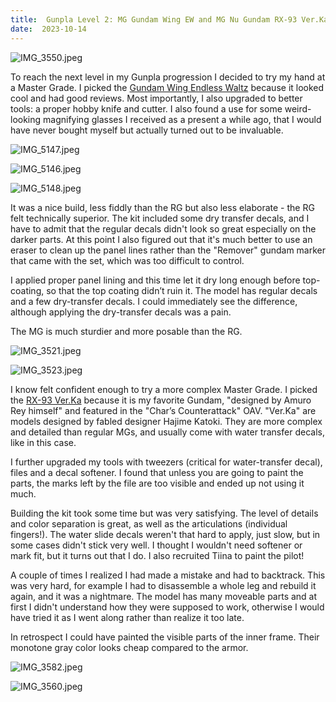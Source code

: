 ```yaml
---
title:  Gunpla Level 2: MG Gundam Wing EW and MG Nu Gundam RX-93 Ver.Ka
date:  2023-10-14
---
```


![IMG_3550.jpeg](https://res.craft.do/user/full/58e85b69-1aa6-c3c8-74ac-daf2b8beae9a/doc/74A387D0-C69A-4085-A0C1-B34568CFDA0A/6B749859-5946-485C-AED7-1B25DC65EA55_2/7jvUPBDjobwM6D0OAxgeLd6amZEnHtWxd42GISpn91gz/IMG_3550.jpeg)

To reach the next level in my Gunpla progression I decided to try my hand at a Master Grade. I picked the [Gundam Wing Endless Waltz](https://www.youtube.com/watch?v=QJyhYiUKPkw) because it looked cool and had good reviews. Most importantly, I also upgraded to better tools: a proper hobby knife and cutter. I also found a use for some weird-looking magnifying glasses I received as a present a while ago, that I would have never bought myself but actually turned out to be invaluable.

![IMG_5147.jpeg](https://res.craft.do/user/full/58e85b69-1aa6-c3c8-74ac-daf2b8beae9a/doc/74A387D0-C69A-4085-A0C1-B34568CFDA0A/12D1750B-8DFD-4E60-956F-E20AAC58D0B3_2/f7E70W5wnF0cLCO6fAbFwVyGtsaGmPnxfV8ymuKWzyAz/IMG_5147.jpeg)

![IMG_5146.jpeg](https://res.craft.do/user/full/58e85b69-1aa6-c3c8-74ac-daf2b8beae9a/doc/74A387D0-C69A-4085-A0C1-B34568CFDA0A/3598DC8C-7D56-45A5-AB25-ED1769DAC405_2/zQ4egw4ZuD3joJp0ZHpty9l1Rf3Mh5TMcsn4d7YFvL4z/IMG_5146.jpeg)

![IMG_5148.jpeg](https://res.craft.do/user/full/58e85b69-1aa6-c3c8-74ac-daf2b8beae9a/doc/74A387D0-C69A-4085-A0C1-B34568CFDA0A/C9348B0F-F047-4B99-9FEE-E7D7DB913AF9_2/yBMxOczecxagBYkTTjg9qZFyXa3PwoPh7hrcTgiL1U0z/IMG_5148.jpeg)

It was a nice build, less fiddly than the RG but also less elaborate - the RG felt technically superior. The kit included some dry transfer decals, and I have to admit that the regular decals didn't look so great especially on the darker parts. At this point I also figured out that it's much better to use an eraser to clean up the panel lines rather than the "Remover" gundam marker that came with the set, which was too difficult to control.

I applied proper panel lining and this time let it dry long enough before top-coating, so that the top coating didn’t ruin it. The model has regular decals and a few dry-transfer decals. I could immediately see the difference, although applying the dry-transfer decals was a pain.

The MG is much sturdier and more posable than the RG.

![IMG_3521.jpeg](https://res.craft.do/user/full/58e85b69-1aa6-c3c8-74ac-daf2b8beae9a/doc/74A387D0-C69A-4085-A0C1-B34568CFDA0A/82CF37E0-B468-4E79-B1A9-584161E456EB_2/2k7Ho2pSOdQhNbwvIgxgZtRYsDaVILFfNzXRyEtg7H4z/IMG_3521.jpeg)

![IMG_3523.jpeg](https://res.craft.do/user/full/58e85b69-1aa6-c3c8-74ac-daf2b8beae9a/doc/74A387D0-C69A-4085-A0C1-B34568CFDA0A/A344D35E-FF61-4D26-A59F-391FB925B9BB_2/YeTxx5fBVB78beg9gNy9Q0Rs00SB9DKx6ciTRhZUyVsz/IMG_3523.jpeg)

I know felt confident enough to try a more complex Master Grade. I picked the [RX-93 Ver.Ka](https://www.youtube.com/watch?v=kExjRChZOJU) because it is my favorite Gundam, "designed by Amuro Rey himself" and featured in the "Char’s Counterattack" OAV. "Ver.Ka" are models designed by fabled designer Hajime Katoki. They are more complex and detailed than regular MGs, and usually come with water transfer decals, like in this case.

I further upgraded my tools with tweezers (critical for water-transfer decal), files and a decal softener. I found that unless you are going to paint the parts, the marks left by the file are too visible and ended up not using it much.

Building the kit took some time but was very satisfying. The level of details and color separation is great, as well as the articulations (individual fingers!). The water slide decals weren't that hard to apply, just slow, but in some cases didn't stick very well. I thought I wouldn't need softener or mark fit, but it turns out that I do. I also recruited Tiina to paint the pilot!

A couple of times I realized I had made a mistake and had to backtrack. This was very hard, for example I had to disassemble a whole leg and rebuild it again, and it was a nightmare. The model has many moveable parts and at first I didn't understand how they were supposed to work, otherwise I would have tried it as I went along rather than realize it too late.

In retrospect I could have painted the visible parts of the inner frame. Their monotone gray color looks cheap compared to the armor.

![IMG_3582.jpeg](https://res.craft.do/user/full/58e85b69-1aa6-c3c8-74ac-daf2b8beae9a/doc/74A387D0-C69A-4085-A0C1-B34568CFDA0A/41442D39-2B2E-4C60-9D82-45301BE6FCE1_2/fDCXsrbuOyf8bZaTBhMcyLYiOxd3eNE9xEeo5gH4QAIz/IMG_3582.jpeg)

![IMG_3560.jpeg](https://res.craft.do/user/full/58e85b69-1aa6-c3c8-74ac-daf2b8beae9a/doc/74A387D0-C69A-4085-A0C1-B34568CFDA0A/CDEBD014-C4CF-46FB-B27A-C404E3DFFA48_2/xFwOwg6F1JcQASymmdl2cLJ1nlwlKQeT98Ejlyw8qF0z/IMG_3560.jpeg)

